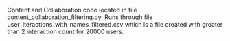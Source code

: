 Content and Collaboration code located in file content_collaboration_filtering.py.
Runs through file user_iteractions_with_names_filtered.csv which is a file created with greater than 2 interaction count for 20000 users.
